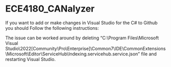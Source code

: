 # ECE4180_CANalyzer

If you want to add or make changes in Visual Studio for the C# to Github you should 
Follow the following instructions:

The issue can be worked around by deleting “C:\Program Files\Microsoft Visual Studio\2022[Community\Pro\Enterprise]\Common7\IDE\CommonExtensions\Microsoft\Editor\ServiceHub\Indexing.servicehub.service.json” file and restarting Visual Studio.